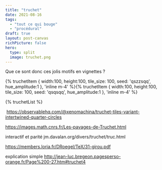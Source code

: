 ```yaml
---
title: "truchet"
date: 2021-08-16
tags:
  - "tout ce qui bouge"
  - "procédural"
draft: true
layout: post-canvas
richPicture: false
hero:
  type: split
  image: truchet.png
---
```


Que ce sont donc ces jolis motifs en vignettes ?
<!-- excerpt -->




{% truchetItem    { width:100,	height:100,	tile_size: 100,	seed: 'qszzsqq',  hue_amplitude:1 	 }, 'inline m-4' %}{% truchetItem   { width:100,	height:100,	tile_size: 100,	seed: 'qsqsqq',  hue_amplitude:1  }, 'inline m-4' %}




{% truchetList	  %}


​	https://observablehq.com/@xenomachina/truchet-tiles-variant-intertwined-quarter-circles

https://images.math.cnrs.fr/Les-pavages-de-Truchet.html


interactif et parité
jm.davalan.org/divers/truchet/truc.html

https://members.loria.fr/DRoegel/TeX/31-girou.pdf

explication simple
http://jean-luc.bregeon.pagesperso-orange.fr/Page%200-27.htm#truchet4